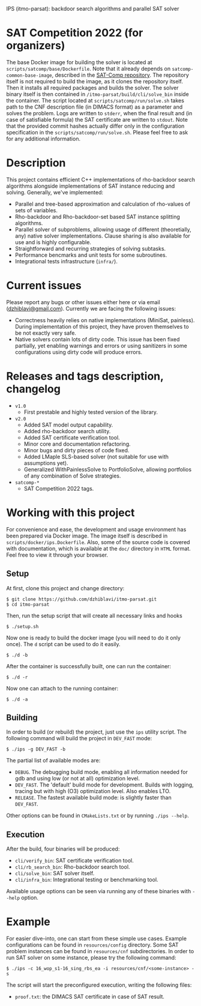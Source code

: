 IPS (itmo-parsat): backdoor search algorithms and parallel SAT solver

# SAT Competition 2022 (for organizers)
The base Docker image for building the solver is located at `scripts/satcomp/base/Dockerfile`.
Note that it already depends on `satcomp-common-base-image`, described in 
the [SAT-Comp repository](https://github.com/aws-samples/aws-batch-comp-infrastructure-sample).
The repository itself is not required to build the image, as it clones the repository itself.
Then it installs all required packages and builds the solver.
The solver binary itself is then contained in `/itmo-parsat/build/cli/solve_bin` inside
the container. The script located at `scripts/satcomp/run/solve.sh` takes path to the
CNF description file (in DIMACS format) as a parameter and solves the problem. Logs are written
to `stderr`, when the final result and (in case of satisfiable formula) the SAT certificate are
written to `stdout`. Note that the provided commit hashes actually differ only in the configuration
specification in the `scripts/satcomp/run/solve.sh`. Please feel free to ask for any additional information.

# Description
This project contains efficient C++ implementations of rho-backdoor search algorithms
alongside implementations of SAT instance reducing and solving. Generally, we've implemented:
* Parallel and tree-based approximation and calculation of rho-values of sets of variables.
* Rho-backdoor and Rho-backdoor-set based SAT instance splitting algorithms.
* Parallel solver of subproblems, allowing usage of different (theoretially, any) native
  solver implementations. Clause sharing is also available for use and is highly configurable.
* Straightforward and recurring strategies of solving subtasks.
* Performance bencmarks and unit tests for some subroutines.
* Integrational tests infrastructure (`infra/`).

# Current issues
Please report any bugs or other issues either here or via email (dzhiblavi@gmail.com).
Currently we are facing the following issues:
* Correctness heavily relies on native implementations (MiniSat, painless). During
  implementation of this project, they have proven themselves to be not exactly very safe.
* Native solvers contain lots of dirty code. This issue has been fixed partially,
  yet enabling warnings and errors or using sanitizers in some configurations using dirty code
  will produce errors.

# Releases and tags description, changelog
* `v1.0`
  - First prestable and highly tested version of the library.
* `v2.0`
  - Added SAT model output capability.
  - Added rho-backdoor search utility.
  - Added SAT certificate verification tool.
  - Minor core and documentation refactoring.
  - Minor bugs and dirty pieces of code fixed.
  - Added LMaple SLS-based solver (not suitable for use with assumptions yet).
  - Generalized WithPainlessSolve to PortfolioSolve, allowing portfolios of any combination of Solve strategies.
* `satcomp-*`
  - SAT Competition 2022 tags.

# Working with this project
For convenience and ease, the development and usage environment has been prepared via Docker
image. The image itself is described in `scripts/docker/ips.Dockerfile`. Also, some of the
source code is covered with documentation, which is available at the `doc/` directory in
`HTML` format. Feel free to view it through your browser.

## Setup
At first, clone this project and change directory:
```console
$ git clone https://github.com/dzhiblavi/itmo-parsat.git
$ cd itmo-parsat
```

Then, run the setup script that will create all necessary links and hooks
```console
$ ./setup.sh
```

Now one is ready to build the docker image (you will need to do it only once).
The `d` script can be used to do it easily.
```console
$ ./d -b
```

After the container is successfully built, one can run the container:
```console
$ ./d -r
```

Now one can attach to the running container:
```console
$ ./d -a
```

## Building
In order to build (or rebuild) the project, just use the `ips` utility script. The
following command will build the project in `DEV_FAST` mode:
```console
$ ./ips -g DEV_FAST -b
```

The partial list of available modes are:
* `DEBUG`. The debugging build mode, enabling all information needed for gdb and using
  low (or not at all) optimization level.
* `DEV_FAST`. The 'default' build mode for development. Builds with logging, tracing but with
  high (O3) optimization level. Also enables LTO.
* `RELEASE`. The fastest available build mode: is slightly faster than `DEV_FAST`.

Other options can be found in `CMakeLists.txt` or by running `./ips --help`.

## Execution
After the build, four binaries will be produced:
* `cli/verify_bin`: SAT certificate verification tool.
* `cli/rb_search_bin`: Rho-backdoor search tool.
* `cli/solve_bin`: SAT solver itself.
* `cli/infra_bin`: Integrational testing or benchmarking tool.

Available usage options can be seen via running any of these binaries with `--help` option.

# Example
For easier dive-into, one can start from these simple use cases. Example configurations
can be found in `resources/config` directory. Some SAT problem instances can be found
in `resources/cnf` subdirectories. In order to run SAT solver on some instance, please
try the following command:
```console
$ ./ips -c 16_wop_s1-16_sing_rbs_ea -i resources/cnf/<some-instance> -s
```

The script will start the preconfigured execution, writing the following files:
* `proof.txt`: the DIMACS SAT certificate in case of SAT result.

